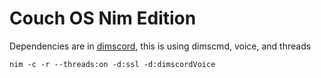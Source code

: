 # Couch OS Nim Edition

Dependencies are in [dimscord](https://github.com/krisppurg/dimscord), this is using dimscmd, voice, and threads
```
nim -c -r --threads:on -d:ssl -d:dimscordVoice
```
